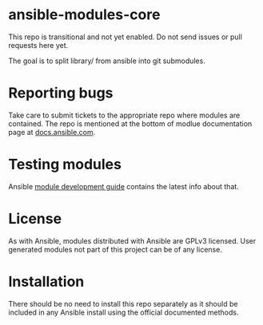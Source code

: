 ansible-modules-core
====================

This repo is transitional and not yet enabled.  Do not send issues or pull requests here yet.

The goal is to split library/ from ansible into git submodules. 

Reporting bugs
==============

Take care to submit tickets to the appropriate repo where modules are contained. The repo is mentioned at the bottom of modlue documentation page at [docs.ansible.com](http://docs.ansible.com/).

Testing modules
===============

Ansible [module development guide](http://docs.ansible.com/developing_modules.html#testing-modules) contains the latest info about that.

License
=======

As with Ansible, modules distributed with Ansible are GPLv3 licensed. User generated modules not part of this project can be of any license.

Installation
============

There should be no need to install this repo separately as it should be included in any Ansible install using the official documented methods.
